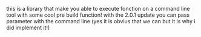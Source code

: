 this is a library that make you able to execute fonction on a command line tool with some cool pre build function!
with the 2.0.1 update you can pass parameter with the command line (yes it is obvius that we can but it is why i did implement it!)
